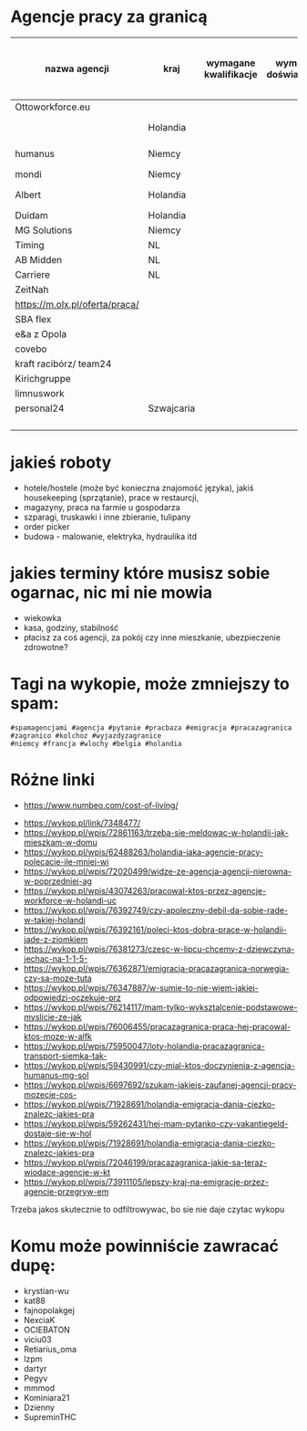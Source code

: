 # Agencje pracy za granicą


| nazwa agencji                  | kraj       | wymagane kwalifikacje | wymagane doświadczenie | wymagana znajomość lokalny języka kraju | wymagany angielski | patologia? | szacowane zarobki |
|--------------------------------|------------|-----------------------|------------------------|-----------------------------------------|--------------------|------------|-------------------|
| Ottoworkforce.eu               |            |                       |                        |                                         |                    |            |                   |
|                                | Holandia   |                       |                        |                                         |                    | +          | 500e /tydz netto  |
| humanus                        | Niemcy     |                       |                        |                                         |                    |            | 450e /tydz netto  |
| mondi                          | Niemcy     |                       |                        |                                         |                    |            |                   |
| Albert                         | Holandia   |                       |                        |                                         |                    |            | 14,43e netto/h    |
| Duidam                         | Holandia   |                       |                        |                                         |                    |            |                   |
| MG Solutions                   | Niemcy     |                       |                        |                                         |                    |            |                   |
| Timing                         | NL         |                       |                        |                                         |                    |            |                   |
| AB Midden                      | NL         |                       |                        |                                         |                    |            |                   |
| Carriere                       | NL         |                       |                        |                                         |                    |            |                   |
| ZeitNah                        |            |                       |                        |                                         |                    |            |                   |
| https://m.olx.pl/oferta/praca/ |            |                       |                        |                                         |                    |            |                   |
| SBA flex                       |            |                       |                        |                                         |                    |            |                   |
| e&a z Opola                    |            |                       |                        |                                         |                    |            |                   |
| covebo                         |            |                       |                        |                                         |                    |            |                   |
| kraft racibórz/ team24         |            |                       |                        |                                         |                    |            |                   |
| Kirichgruppe                   |            |                       |                        |                                         |                    |            |                   |
| limnuswork                     |            |                       |                        |                                         |                    |            |                   |
| personal24                     | Szwajcaria |                       |                        |                                         |                    |            |                   |
|                                |            |                       |                        |                                         |                    |            |                   |
|                                |            |                       |                        |                                         |                    |            |                   |
|                                |            |                       |                        |                                         |                    |            |                   |
|                                |            |                       |                        |                                         |                    |            |                   |

# jakieś roboty

- hotele/hostele (może być konieczna znajomość języka), jakiś housekeeping (sprzątanie), prace w restaurcji,
- magazyny, praca na farmie u gospodarza
- szparagi, truskawki i inne zbieranie, tulipany
- order picker
- budowa - malowanie, elektryka, hydraulika itd

# jakies terminy które musisz sobie ogarnac, nic mi nie mowia

- wiekowka
- kasa, godziny, stabilność
- płacisz za coś agencji, za pokój czy inne mieszkanie, ubezpieczenie zdrowotne?

# Tagi na wykopie, może zmniejszy to spam:

    #spamagencjami #agencja #pytanie #pracbaza #emigracja #pracazagranica #zagranico #kolchoz #wyjazdyzagranice
    #niemcy #francja #wlochy #belgia #holandia

# Różne linki

* https://www.numbeo.com/cost-of-living/

- https://wykop.pl/link/7348477/
- https://wykop.pl/wpis/72861163/trzeba-sie-meldowac-w-holandii-jak-mieszkam-w-domu
- https://wykop.pl/wpis/62488263/holandia-jaka-agencje-pracy-polecacie-ile-mniej-wi
- https://wykop.pl/wpis/72020499/widze-ze-agencja-agencji-nierowna-w-poprzedniej-ag
- https://wykop.pl/wpis/43074263/pracowal-ktos-przez-agencje-workforce-w-holandi-uc
- https://wykop.pl/wpis/76392749/czy-apoleczny-debil-da-sobie-rade-w-takiej-holandi
- https://wykop.pl/wpis/76392161/poleci-ktos-dobra-prace-w-holandii-jade-z-ziomkiem
- https://wykop.pl/wpis/76381273/czesc-w-lipcu-chcemy-z-dziewczyna-jechac-na-1-1-5-
- https://wykop.pl/wpis/76362871/emigracja-pracazagranica-norwegia-czy-sa-moze-tuta
- https://wykop.pl/wpis/76347887/w-sumie-to-nie-wiem-jakiej-odpowiedzi-oczekuje-prz
- https://wykop.pl/wpis/76214117/mam-tylko-wyksztalcenie-podstawowe-myslicie-ze-jak
- https://wykop.pl/wpis/76006455/pracazagranica-praca-hej-pracowal-ktos-moze-w-alfk
- https://wykop.pl/wpis/75950047/loty-holandia-pracazagranica-transport-siemka-tak-
- https://wykop.pl/wpis/59430991/czy-mial-ktos-doczynienia-z-agencja-humanus-mg-sol
- https://wykop.pl/wpis/6697692/szukam-jakiejs-zaufanej-agencji-pracy-mozecie-cos-
- https://wykop.pl/wpis/71928691/holandia-emigracja-dania-ciezko-znalezc-jakies-pra
- https://wykop.pl/wpis/59262431/hej-mam-pytanko-czy-vakantiegeld-dostaje-sie-w-hol
- https://wykop.pl/wpis/71928691/holandia-emigracja-dania-ciezko-znalezc-jakies-pra
- https://wykop.pl/wpis/72046199/pracazagranica-jakie-sa-teraz-wiodace-agencje-w-kt
- https://wykop.pl/wpis/73911105/lepszy-kraj-na-emigracje-przez-agencje-przegryw-em


Trzeba jakos skutecznie to odfiltrowywac, bo sie nie daje czytac wykopu

# Komu może powinniście zawracać dupę:

- krystian-wu
- kat88
- fajnopolakgej
- NexciaK
- OCIEBATON
- viciu03
- Retiarius_oma
- lzpm
- dartyr
- Pegyv
- mmmod
- Kominiara21
- Dzienny
- SupreminTHC




